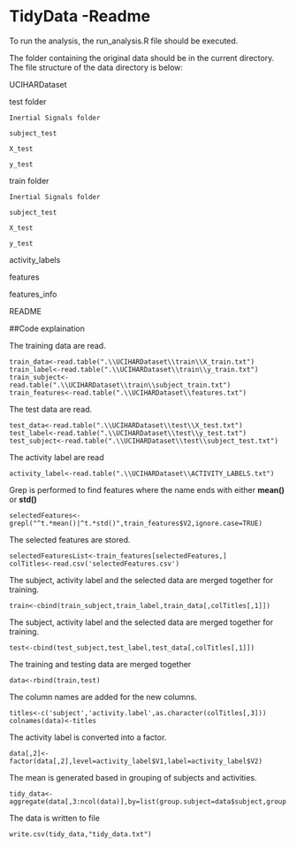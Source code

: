 TidyData -Readme
========
To run the analysis, the run_analysis.R file should be executed. 

The folder containing the original data should be in the current directory. The file structure of the data directory is below:

UCIHARDataset
  
  test folder
  
    Inertial Signals folder
    
    subject_test
    
    X_test
    
    y_test
  
  train folder
  
    Inertial Signals folder
    
    subject_test
    
    X_test
    
    y_test
  
  activity_labels
  
  features
  
  features_info
  
  README
  
##Code explaination

  The training data are read.
  
    train_data<-read.table(".\\UCIHARDataset\\train\\X_train.txt")
    train_label<-read.table(".\\UCIHARDataset\\train\\y_train.txt")
    train_subject<-read.table(".\\UCIHARDataset\\train\\subject_train.txt")
    train_features<-read.table(".\\UCIHARDataset\\features.txt")

 The test data are read.
 
    test_data<-read.table(".\\UCIHARDataset\\test\\X_test.txt")
    test_label<-read.table(".\\UCIHARDataset\\test\\y_test.txt")
    test_subject<-read.table(".\\UCIHARDataset\\test\\subject_test.txt")
    
  The activity label are read
  
    activity_label<-read.table(".\\UCIHARDataset\\ACTIVITY_LABELS.txt")

  Grep is performed to find features where the name ends with either **mean()** or **std()**
    
    selectedFeatures<-grepl("^t.*mean()|^t.*std()",train_features$V2,ignore.case=TRUE)
    
  The selected features are stored.
    
    selectedFeaturesList<-train_features[selectedFeatures,]
    colTitles<-read.csv('selectedFeatures.csv')

  The subject, activity label and the selected data are merged together for training.
   
    train<-cbind(train_subject,train_label,train_data[,colTitles[,1]])
    
  The subject, activity label and the selected data are merged together for training.
    
    test<-cbind(test_subject,test_label,test_data[,colTitles[,1]])
  
  The training and testing data are merged together
    
    data<-rbind(train,test)

  The column names are added for the new columns.
    
    titles<-c('subject','activity.label',as.character(colTitles[,3]))
    colnames(data)<-titles
    
  The activity label is converted into a factor.
    
    data[,2]<-factor(data[,2],level=activity_label$V1,label=activity_label$V2)

  The mean is generated based in grouping of subjects and activities.
   
    tidy_data<-aggregate(data[,3:ncol(data)],by=list(group.subject=data$subject,group.activity=data$activity.label),FUN=mean,na.rm=TRUE)
    
  The data is written to file
    
    write.csv(tidy_data,"tidy_data.txt")
    